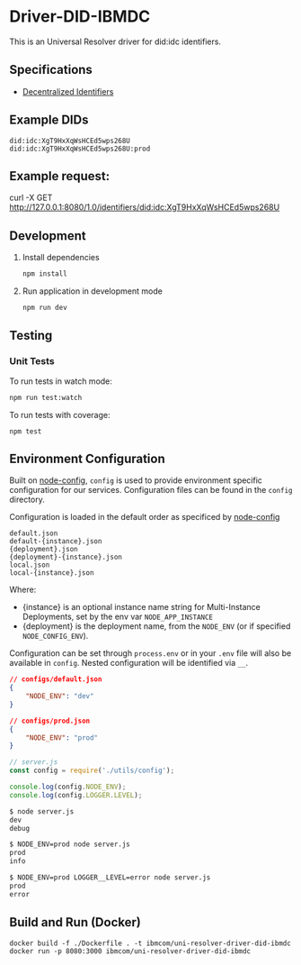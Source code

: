 # Driver-DID-IBMDC

This is an Universal Resolver driver for did:idc identifiers.

## Specifications

-   [Decentralized Identifiers](https://w3c.github.io/did-core/)

## Example DIDs

```
did:idc:XgT9HxXqWsHCEd5wps268U
did:idc:XgT9HxXqWsHCEd5wps268U:prod
```

## Example request:

curl -X GET http://127.0.0.1:8080/1.0/identifiers/did:idc:XgT9HxXqWsHCEd5wps268U

## Development

1. Install dependencies

    ```bash
    npm install
    ```

2. Run application in development mode

    ```bash
    npm run dev
    ```

## Testing

### Unit Tests

To run tests in watch mode:

```bash
npm run test:watch
```

To run tests with coverage:

```
npm test
```

## Environment Configuration

Built on [node-config](https://github.com/lorenwest/node-config), `config` is used to provide environment specific configuration for our services. Configuration files can be found in the `config` directory.

Configuration is loaded in the default order as specificed by [node-config](https://github.com/lorenwest/node-config/wiki/Configuration-Files)

```
default.json
default-{instance}.json
{deployment}.json
{deployment}-{instance}.json
local.json
local-{instance}.json
```

Where:

-   {instance} is an optional instance name string for Multi-Instance Deployments, set by the env var `NODE_APP_INSTANCE`
-   {deployment} is the deployment name, from the `NODE_ENV` (or if specified `NODE_CONFIG_ENV`).

Configuration can be set through `process.env` or in your `.env` file will also be available in `config`. Nested configuration will be identified via `__`.

```json
// configs/default.json
{
    "NODE_ENV": "dev"
}
```

```json
// configs/prod.json
{
    "NODE_ENV": "prod"
}
```

```js
// server.js
const config = require('./utils/config');

console.log(config.NODE_ENV);
console.log(config.LOGGER.LEVEL);
```

```bash
$ node server.js
dev
debug

$ NODE_ENV=prod node server.js
prod
info

$ NODE_ENV=prod LOGGER__LEVEL=error node server.js
prod
error
```

## Build and Run (Docker)

```
docker build -f ./Dockerfile . -t ibmcom/uni-resolver-driver-did-ibmdc
docker run -p 8080:3000 ibmcom/uni-resolver-driver-did-ibmdc

```
